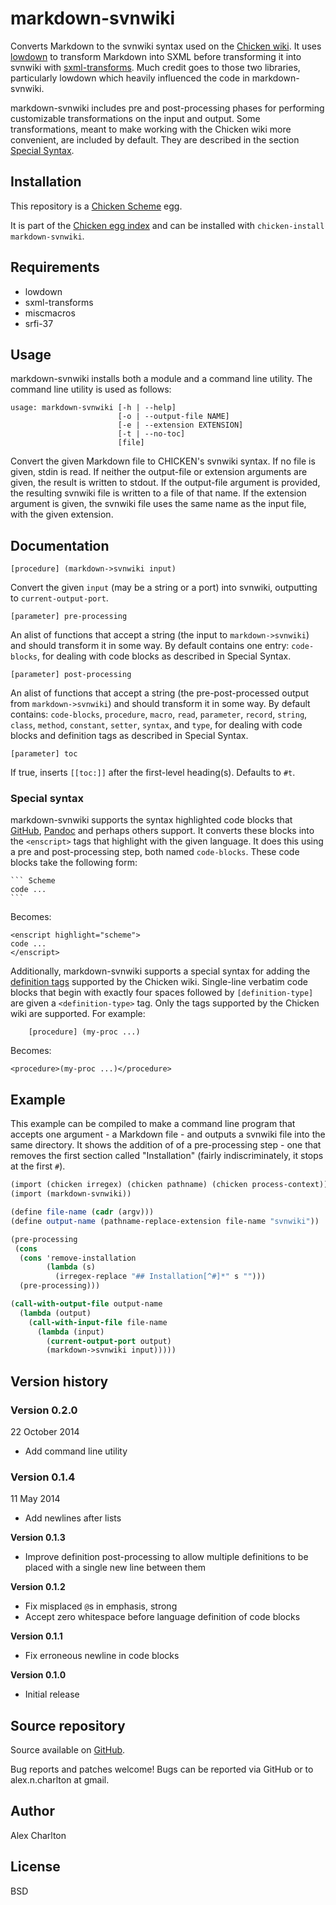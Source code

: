 # markdown-svnwiki
Converts Markdown to the svnwiki syntax used on the [Chicken wiki](https://wiki.call-cc.org/edit-help). It uses [lowdown](http://wiki.call-cc.org/eggref/5/lowdown) to transform Markdown into SXML before transforming it into svnwiki with [sxml-transforms](http://wiki.call-cc.org/eggref/5/sxml-transforms). Much credit goes to those two libraries, particularly lowdown which heavily influenced the code in markdown-svnwiki.

markdown-svnwiki includes pre and post-processing phases for performing customizable transformations on the input and output. Some transformations, meant to make working with the Chicken wiki more convenient, are included by default. They are described in the section [Special Syntax](#special-syntax).

## Installation
This repository is a [Chicken Scheme](http://call-cc.org/) egg.

It is part of the [Chicken egg index](http://wiki.call-cc.org/chicken-projects/egg-index-5.html) and can be installed with `chicken-install markdown-svnwiki`.

## Requirements
* lowdown
* sxml-transforms
* miscmacros
* srfi-37

## Usage
markdown-svnwiki installs both a module and a command line utility. The command line utility is used as follows:

    usage: markdown-svnwiki [-h | --help]
                            [-o | --output-file NAME]
                            [-e | --extension EXTENSION]
                            [-t | --no-toc]
                            [file]

Convert the given Markdown file to CHICKEN's svnwiki syntax. If no file is given, stdin is read. If neither the output-file or extension arguments are given, the result is written to stdout. If the output-file argument is provided, the resulting svnwiki file is written to a file of that name. If the extension argument is given, the svnwiki file uses the same name as the input file, with the given extension.

## Documentation

    [procedure] (markdown->svnwiki input)

Convert the given `input` (may be a string or a port) into svnwiki, outputting to `current-output-port`.

    [parameter] pre-processing

An alist of functions that accept a string (the input to `markdown->svnwiki`) and should transform it in some way. By default contains one entry: `code-blocks`, for dealing with code blocks as described in Special Syntax.

    [parameter] post-processing
An alist of functions that accept a string (the pre-post-processed output from `markdown->svnwiki`) and should transform it in some way. By default contains: `code-blocks`, `procedure`, `macro`, `read`, `parameter`, `record`, `string`, `class`, `method`, `constant`, `setter`, `syntax`, and `type`, for dealing with code blocks and definition tags as described in Special Syntax.

    [parameter] toc

If true, inserts `[[toc:]]` after the first-level heading(s). Defaults to `#t`.

### Special syntax
markdown-svnwiki supports the syntax highlighted code blocks that [GitHub](help.github.com/articles/github-flavored-markdown#syntax-highlighting), [Pandoc](http://johnmacfarlane.net/pandoc/README.html#fenced-code-blocks) and perhaps others support. It converts these blocks into the `<enscript>` tags that highlight with the given language. It does this using a pre and post-processing step, both named `code-blocks`. These code blocks take the following form:

    ``` Scheme
    code ...
    ```

Becomes:

    <enscript highlight="scheme">
    code ...
    </enscript>

Additionally, markdown-svnwiki supports a special syntax for adding the [definition tags](https://wiki.call-cc.org/edit-help#extensions-for-chicken-documentation) supported by the Chicken wiki. Single-line verbatim code blocks that begin with exactly four spaces followed by `[definition-type]` are given a `<definition-type>` tag. Only the tags supported by the Chicken wiki are supported. For example:

        [procedure] (my-proc ...)

Becomes:

    <procedure>(my-proc ...)</procedure>

## Example
This example can be compiled to make a command line program that accepts one argument - a Markdown file - and outputs a svnwiki file into the same directory. It shows the addition of of a pre-processing step - one that removes the first section called "Installation" (fairly indiscriminately, it stops at the first `#`).

``` Scheme
(import (chicken irregex) (chicken pathname) (chicken process-context))
(import (markdown-svnwiki))

(define file-name (cadr (argv)))
(define output-name (pathname-replace-extension file-name "svnwiki"))

(pre-processing
 (cons
  (cons 'remove-installation
        (lambda (s)
          (irregex-replace "## Installation[^#]*" s "")))
  (pre-processing)))

(call-with-output-file output-name
  (lambda (output)
    (call-with-input-file file-name
      (lambda (input)
        (current-output-port output)
        (markdown->svnwiki input)))))
```

## Version history

### Version 0.2.0
22 October 2014

* Add command line utility

### Version 0.1.4
11 May 2014

* Add newlines after lists

**Version 0.1.3**
* Improve definition post-processing to allow multiple definitions to be placed with a single new line between them

**Version 0.1.2**
* Fix misplaced `@`s in emphasis, strong
* Accept zero whitespace before language definition of code blocks

**Version 0.1.1**
* Fix erroneous newline in code blocks

**Version 0.1.0**
* Initial release

## Source repository
Source available on [GitHub](https://github.com/AlexCharlton/markdown-svnwiki).

Bug reports and patches welcome! Bugs can be reported via GitHub or to alex.n.charlton at gmail.

## Author
Alex Charlton

## License
BSD
